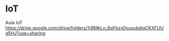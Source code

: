 # IoT
Aula IoT
https://drive.google.com/drive/folders/1rBMkLn_6oFbzs0ousukdigCKXFUUg5HJ?usp=sharing

